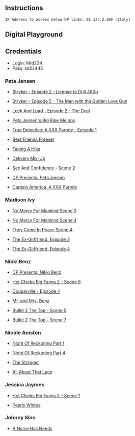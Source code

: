 ## Instructions

    IP Address to access below DP links: 91.134.2.190 (Italy)

## Digital Playground

## Credentials

- Login: Mrd234
- Pass: sd23445

### Peta Jensen

- [Stryker - Episode 2 - License to Drill 480p](https://download-private-ht.project1content.com/f5b/1e4/226/ab3/491/1ad/4e5/935/0b4/5c4/de/video/scene_480p.mp4?validto=1610429461&ip=91.134.2.190&hash=iR7UNgn0Foqew%2Bnnl8G3Q7zZMB0%3D&filename=stryker-episode-2-license-to-drill_480p.mp4)

- [Stryker - Episode 5 - The Man with the Golden Love Gun](https://download-private-ht.project1content.com/824/312/37f/7b3/4d9/9a2/135/f43/cea/dea/b1/video/scene_480p.mp4?validto=1610429420&ip=91.134.2.190&hash=sx2AlbFiDmODLunAmIDsxnXNCYQ%3D&filename=stryker-episode-5-the-man-with-the-golden-love-gun_480p.mp4)

- [Lock And Load - Episode 2 - The Deal](https://download-private-ht.project1content.com/97d/c89/909/555/451/a9f/a14/141/5f7/6a0/79/video/scene_480p.mp4?validto=1610429622&ip=91.134.2.190&hash=%2FFggkusoH%2BbXMsewgYGk4Ejb2vc%3D&filename=lock-and-load-episode-2-the-deal_480p.mp4)

- [Peta Jensen's Big Ripe Melons](https://download-private-ht.project1content.com/27e/9d5/e95/376/434/898/9e1/397/35f/e78/75/video/scene_480p.mp4?validto=1610429671&ip=91.134.2.190&hash=341SqCTsZHx3LtZ6iiboLwGn%2FDU%3D&filename=peta-jensen-s-big-ripe-melons_480p.mp4)

- [True Detective: A XXX Parody - Episode 1](https://download-private-ht.project1content.com/de4/2d7/8be/40e/44a/8b7/54c/da5/222/44f/e7/video/scene_480p.mp4?validto=1610429672&ip=91.134.2.190&hash=Nn%2Fwsm7NSFv2jx7NePUemMBMG18%3D&filename=true-detective-a-xxx-parody-episode-1_480p.mp4)

- [Best Friends Forever](https://download-private-ht.project1content.com/e34/003/349/e0b/43f/78f/8d0/cdf/342/c5d/fc/video/scene_480p.mp4?validto=1610429897&ip=91.134.2.190&hash=C9CP2q3JgYxkFXwJdqotREIpNmY%3D&filename=best-friends-forever_480p.mp4)

- [Taking A Hike](https://download-private-ht.project1content.com/6e9/1f1/249/7dd/455/79a/429/9e6/18f/4d5/6d/video/scene_480p.mp4?validto=1610429940&ip=91.134.2.190&hash=4OslieOF0TlJfqE7QB1OPf2BXo0%3D&filename=taking-a-hike_480p.mp4)

- [Delivery Mix-Up](https://download-private-ht.project1content.com/5b1/d0a/0d9/e82/427/4ba/88e/13b/04f/b78/69/video/scene_480p.mp4?validto=1610430203&ip=91.134.2.190&hash=UMgw2HXblk0bepStMEn1cbf1AGk%3D&filename=delivery-mix-up_480p.mp4)

- [Sex And Confidence - Scene 2](https://download-private-ht.project1content.com/554/dc9/dc9/d7f/494/a89/ef0/8e4/1e3/8b7/8e/video/scene_480p.mp4?validto=1610430195&ip=91.134.2.190&hash=h0gp6klFom2Q4CYuXUJyv8ApWdY%3D&filename=sex-and-confidence-scene-2_480p.mp4)

- [DP Presents: Peta Jensen](https://download-private-ht.project1content.com/abb/221/099/9dc/436/1a2/71b/00e/0e0/a8b/e2/video/scene_480p.mp4?validto=1610430149&ip=91.134.2.190&hash=VuS70w7C8NyviJWQkn8VVUVe7q8%3D&filename=dp-presents-peta-jensen_480p.mp4)

- [Captain America: A XXX Parody](https://download-private-ht.project1content.com/cc2/45d/f8b/fff/454/28b/dfa/d3f/f49/487/9e/video/scene_480p.mp4?validto=1610430346&ip=91.134.2.190&hash=EebK%2F0Jtp4cU6yhv1wy2fx%2Fgp0o%3D&filename=captain-america-a-xxx-parody_480p.mp4)

### Madison Ivy

- [No Mercy For Mankind Scene 3](https://download-private-ht.project1content.com/a19/e1d/e14/6b2/46d/294/f30/d47/611/1aa/99/video/scene_480p.mp4?validto=1610430635&ip=91.134.2.190&hash=yGGEQW8fZLkkHSRbSBhezw7MdW0%3D&filename=no-mercy-for-mankind-scene-3_480p.mp4)

- [No Mercy For Mankind Scene 4](https://download-private-ht.project1content.com/0fb/a79/bbb/222/480/094/a41/e95/d8e/235/9c/video/scene_480p.mp4?validto=1610430677&ip=91.134.2.190&hash=a7XkcQGgMyk10LbUF4ZmY9ZdKnk%3D&filename=no-mercy-for-mankind-scene-4_480p.mp4)

- [They Come In Peace Scene 4](https://download-private-ht.project1content.com/58f/633/013/0f9/4e1/3bf/2be/c05/56a/cdb/dd/video/scene_480p.mp4?validto=1610430779&ip=91.134.2.190&hash=Me5r6AAKgR9sM%2F6J6uBVHosos7U%3D&filename=they-come-in-peace-scene-4_480p.mp4)

- [The Ex-Girlfriend: Episode 2](https://download-private-ht.project1content.com/a73/ab7/5bb/9f2/491/08c/9e6/802/a25/3ea/f7/video/scene_480p.mp4?validto=1610430821&ip=91.134.2.190&hash=0X%2BGRPp44%2FyrG7EvIVB4F4li4JU%3D&filename=the-ex-girlfriend-episode-2_480p.mp4)

- [The Ex-Girlfriend: Episode 4](https://download-private-ht.project1content.com/5b0/806/6a0/797/4ab/c9b/631/10d/994/86b/36/video/scene_480p.mp4?validto=1610430814&ip=91.134.2.190&hash=YJ%2FYWw6EpHIgt0LNkDiCJI2Ae%2B0%3D&filename=the-ex-girlfriend-episode-4_480p.mp4)

### Nikki Benz

- [DP Presents: Nikki Benz](https://download-private-ht.project1content.com/349/180/73d/cc8/4dd/1bb/e48/26a/8c5/f26/02/video/scene_480p.mp4?validto=1610430934&ip=91.134.2.190&hash=OKUxDqP0qn6hkv1fLHMNAt9kAQ0%3D&filename=dp-presents-nikki-benz_480p.mp4)

- [Hot Chicks Big Fangs 2 - Scene 6](https://download-private-ht.project1content.com/e65/b50/1d0/201/4a7/d9a/7d1/544/bfc/a0d/67/video/scene_320p.mp4?validto=1610431398&ip=91.134.2.190&hash=PrcJQnIY8pwnJU77RD4By%2BsCAYc%3D&filename=hot-chicks-big-fangs-2-scene-6_320p.mp4)

- [Cougarville - Episode 4](https://download-private-ht.project1content.com/de8/447/e9c/ac1/43f/cae/240/fc7/148/c3f/8a/video/scene_480p.mp4?validto=1610431460&ip=91.134.2.190&hash=COqud4%2F6Z9znmcxHQMDoWaXkr3o%3D&filename=cougarville-episode-4_480p.mp4)

- [Mr. and Mrs. Benz](https://download-private-ht.project1content.com/e18/85b/c6e/1b0/4a6/f9c/c29/577/fbf/84e/03/video/scene_480p.mp4?validto=1610431661&ip=91.134.2.190&hash=SUWp%2FnnfJvtbvXMnv2vWL5HH6dA%3D&filename=mr-and-mrs-benz_480p.mp4)

- [Bullet 2 The Top - Scene 5](https://download-private-ht.project1content.com/61a/9c7/15e/baa/4f1/09a/e22/b97/1ff/543/3a/video/scene_480p.mp4?validto=1610431688&ip=91.134.2.190&hash=LkS%2FaEC8c0fuuQOuS7heeBHRHao%3D&filename=bullet-2-the-top-scene-5_480p.mp4)

- [Bullet 2 The Top - Scene 7](https://download-private-ht.project1content.com/b30/aa7/d2b/074/4dc/8ba/fba/fa1/91d/84b/39/video/scene_320p.mp4?validto=1610431716&ip=91.134.2.190&hash=1VuAOCyUGkMLnS8AYRtch51CZcU%3D&filename=bullet-2-the-top-scene-7_320p.mp4)

### Nicole Aniston

- [Night Of Reckoning Part 1](https://download-private-ht.project1content.com/3f2/5f1/d80/cf0/42d/cb1/be3/b61/f9f/bba/05/video/scene_480p.mp4?validto=1610431883&ip=91.134.2.190&hash=C1AqeHeFjdwP9iE9DHpPn%2FNw%2Fkk%3D&filename=night-of-reckoning-part-1_480p.mp4)

- [Night Of Reckoning Part 4](https://download-private-ht.project1content.com/96e/1ad/9df/ea3/42c/d8e/020/d88/360/890/2a/video/scene_480p.mp4?validto=1610431964&ip=91.134.2.190&hash=Nz9ZbismnNLmQXiOB1wA32UlpUk%3D&filename=night-of-reckoning-part-4_480p.mp4)

- [The Stranger](https://download-private-ht.project1content.com/8bb/de5/4af/37a/439/69b/141/f42/8c4/c0b/81/video/scene_480p.mp4?validto=1610432034&ip=91.134.2.190&hash=xIll%2BjHgKfQbqSCrJDkeLIG6Rhk%3D&filename=the-stranger_480p.mp4)

- [All About That Lace](https://download-private-ht.project1content.com/af0/a3b/c68/629/414/18f/502/ab8/575/0c7/ad/video/scene_480p.mp4?validto=1610432084&ip=91.134.2.190&hash=vcUJp27sDXodneauQgC4VaHBcck%3D&filename=all-about-that-lace_480p.mp4)

### Jessica Jaymes

- [Hot Chicks Big Fangs 2 - Scene 1](https://download-private-ht.project1content.com/ff6/f4b/8d9/3bc/46c/3a8/c44/063/63d/a0f/8b/video/scene_480p.mp4?validto=1610432513&ip=91.134.2.190&hash=%2FhWYLsU5ZCQsCab9NNTr0Ma5Zf0%3D&filename=hot-chicks-big-fangs-2-scene-1_480p.mp4)

- [Pearly Whites](https://download-private-ht.project1content.com/146/fc0/656/e5e/4bc/69f/b6d/550/fdd/cd4/e3/video/scene_320p.mp4?validto=1610432669&ip=91.134.2.190&hash=cU%2FO1jfLbKNGHfNONX5VxOdjUiA%3D&filename=pearly-whites_320p.mp4)

### Johnny Sins

- [A Nurse Has Needs](https://download-private-ht.project1content.com/7b7/5fc/770/b49/4da/5a3/448/f09/318/34d/9c/video/scene_480p.mp4?validto=1610431125&ip=91.134.2.190&hash=JSESzS%2FK4f9AwGGE3h8pv6KA1dE%3D&filename=a-nurse-has-needs_480p.mp4)
